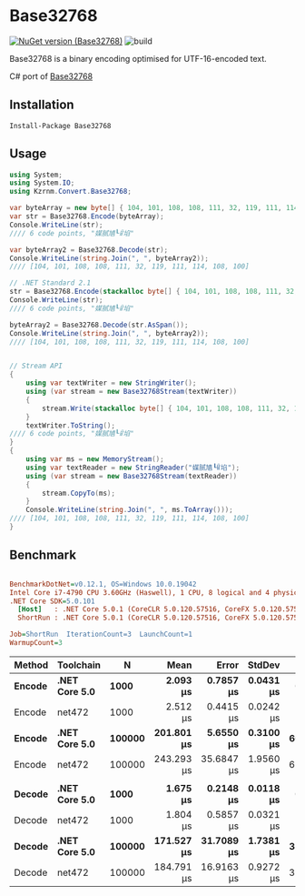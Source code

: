 # Base32768

[![NuGet version (Base32768)](https://img.shields.io/nuget/v/Base32768.svg?style=flat-square)](https://www.nuget.org/packages/Base32768/)
![build](https://github.com/kzrnm/Base32768/workflows/Build-Release-Publish/badge.svg?branch=master)

Base32768 is a binary encoding optimised for UTF-16-encoded text.

C# port of [Base32768](https://github.com/qntm/base32768)

## Installation

```
Install-Package Base32768
```

## Usage

```C#
using System;
using System.IO;
using Kzrnm.Convert.Base32768;

var byteArray = new byte[] { 104, 101, 108, 108, 111, 32, 119, 111, 114, 108, 100 };
var str = Base32768.Encode(byteArray);
Console.WriteLine(str);
//// 6 code points, "媒腻㐤┖ꈳ埳"

var byteArray2 = Base32768.Decode(str);
Console.WriteLine(string.Join(", ", byteArray2));
//// [104, 101, 108, 108, 111, 32, 119, 111, 114, 108, 100]

// .NET Standard 2.1
str = Base32768.Encode(stackalloc byte[] { 104, 101, 108, 108, 111, 32, 119, 111, 114, 108, 100 });
Console.WriteLine(str);
//// 6 code points, "媒腻㐤┖ꈳ埳"

byteArray2 = Base32768.Decode(str.AsSpan());
Console.WriteLine(string.Join(", ", byteArray2));
//// [104, 101, 108, 108, 111, 32, 119, 111, 114, 108, 100]


// Stream API
{
    using var textWriter = new StringWriter();
    using (var stream = new Base32768Stream(textWriter))
    {
        stream.Write(stackalloc byte[] { 104, 101, 108, 108, 111, 32, 119, 111, 114, 108, 100 });
    }
    textWriter.ToString();
//// 6 code points, "媒腻㐤┖ꈳ埳"
}
{
    using var ms = new MemoryStream();
    using var textReader = new StringReader("媒腻㐤┖ꈳ埳");
    using (var stream = new Base32768Stream(textReader))
    {
        stream.CopyTo(ms);
    }
    Console.WriteLine(string.Join(", ", ms.ToArray()));
//// [104, 101, 108, 108, 111, 32, 119, 111, 114, 108, 100]
}


```

## Benchmark

``` ini

BenchmarkDotNet=v0.12.1, OS=Windows 10.0.19042
Intel Core i7-4790 CPU 3.60GHz (Haswell), 1 CPU, 8 logical and 4 physical cores
.NET Core SDK=5.0.101
  [Host]   : .NET Core 5.0.1 (CoreCLR 5.0.120.57516, CoreFX 5.0.120.57516), X64 RyuJIT
  ShortRun : .NET Core 5.0.1 (CoreCLR 5.0.120.57516, CoreFX 5.0.120.57516), X64 RyuJIT

Job=ShortRun  IterationCount=3  LaunchCount=1  
WarmupCount=3  

```
| Method |     Toolchain |      N |       Mean |      Error |    StdDev |   Gen 0 |   Gen 1 |   Gen 2 | Allocated |
|------- |-------------- |------- |-----------:|-----------:|----------:|--------:|--------:|--------:|----------:|
| **Encode** | **.NET Core 5.0** |   **1000** |   **2.093 μs** |  **0.7857 μs** | **0.0431 μs** |  **0.5341** |       **-** |       **-** |   **2.19 KB** |
| Encode |        net472 |   1000 |   2.512 μs |  0.4415 μs | 0.0242 μs |  0.5608 |       - |       - |   2.31 KB |
| **Encode** | **.NET Core 5.0** | **100000** | **201.801 μs** |  **5.6550 μs** | **0.3100 μs** | **66.6504** | **66.6504** | **66.6504** | **208.44 KB** |
| Encode |        net472 | 100000 | 243.293 μs | 35.6847 μs | 1.9560 μs | 66.6504 | 66.6504 | 66.6504 | 208.93 KB |
|        |               |        |            |            |           |         |         |         |           |
| **Decode** | **.NET Core 5.0** |   **1000** |   **1.675 μs** |  **0.2148 μs** | **0.0118 μs** |  **0.2441** |       **-** |       **-** |      **1 KB** |
| Decode |        net472 |   1000 |   1.804 μs |  0.5857 μs | 0.0321 μs |  0.2441 |       - |       - |      1 KB |
| **Decode** | **.NET Core 5.0** | **100000** | **171.527 μs** | **31.7089 μs** | **1.7381 μs** | **31.0059** | **31.0059** | **31.0059** |  **97.68 KB** |
| Decode |        net472 | 100000 | 184.791 μs | 16.9163 μs | 0.9272 μs | 31.0059 | 31.0059 | 31.0059 |  97.68 KB |
